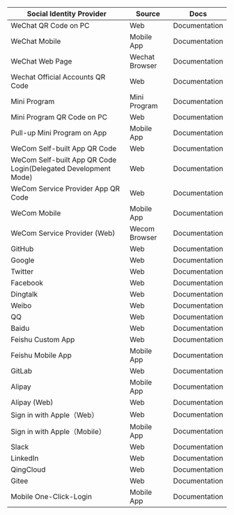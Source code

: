 | Social Identity Provider                                       | Source         | Docs                                                                                                                 |
| -------------------------------------------------------------- | -------------- | -------------------------------------------------------------------------------------------------------------------- |
| WeChat QR Code on PC                                           | Web            | <router-link to="/en/connections/wechat-pc/" target="_blank">Documentation</router-link>                             |
| WeChat Mobile                                                  | Mobile App     | <router-link to="/en/connections/wechat-mobile/" target="_blank">Documentation</router-link>                         |
| WeChat Web Page                                                | Wechat Browser | <router-link to="/en/connections/wechat-mp/" target="_blank">Documentation</router-link>                             |
| Wechat Official Accounts QR Code                               | Web            | <router-link to="/en/connections/wechatmp-qrcode/" target="_blank">Documentation</router-link>                       |
| Mini Program                                                   | Mini Program   | <router-link to="/en/connections/wechat-miniprogram/" target="_blank">Documentation</router-link>                    |
| Mini Program QR Code on PC                                     | Web            | <router-link to="/en/connections/wechat-miniprogram-qrconnect/" target="_blank">Documentation</router-link>          |
| Pull-up Mini Program on App                                    | Mobile App     | <router-link to="/en/connections/wechat-miniprogram-applaunch/" target="_blank">Documentation</router-link>          |
| WeCom Self-built App QR Code                                   | Web            | <router-link to="/en/connections/wechatwork-corp-qrconnect/" target="_blank">Documentation</router-link>             |
| WeCom Self-built App QR Code Login(Delegated Development Mode) | Web            | <router-link to="/en/connections/wechatwork-agency-qrconnect/" target="_blank">Documentation</router-link>           |
| WeCom Service Provider App QR Code                             | Web            | <router-link to="/en/connections/wechatwork-service-provider-qrconnect/" target="_blank">Documentation</router-link> |
| WeCom Mobile                                                   | Mobile App     | <router-link to="/en/connections/wechatwork-mobile/" target="_blank">Documentation</router-link>                     |
| WeCom Service Provider (Web)                                   | Wecom Browser  | <router-link to="/en/connections/wechatwork-service-provider-web/" target="_blank">Documentation</router-link>       |
| GitHub                                                         | Web            | <router-link to="/en/connections/github/" target="_blank">Documentation</router-link>                                |
| Google                                                         | Web            | <router-link to="/en/connections/google/" target="_blank">Documentation</router-link>                                |
| Twitter                                                        | Web            | <router-link to="/en/connections/twitter/" target="_blank">Documentation</router-link>                               |
| Facebook                                                       | Web            | <router-link to="/en/connections/facebook/" target="_blank">Documentation</router-link>                              |
| Dingtalk                                                       | Web            | <router-link to="/en/connections/dingtalk/" target="_blank">Documentation</router-link>                              |
| Weibo                                                          | Web            | <router-link to="/en/connections/weibo/" target="_blank">Documentation</router-link>                                 |
| QQ                                                             | Web            | <router-link to="/en/connections/qq/" target="_blank">Documentation</router-link>                                    |
| Baidu                                                          | Web            | <router-link to="/en/connections/baidu/" target="_blank">Documentation</router-link>                                 |
| Feishu Custom App                                              | Web            | <router-link to="/en/connections/lark-internal/" target="_blank">Documentation</router-link>                         |
| Feishu Mobile App                                              | Mobile App     | <router-link to="/en/connections/lark-internal-mobile/" target="_blank">Documentation</router-link>                  |
| GitLab                                                         | Web            | <router-link to="/en/connections/gitlab/" target="_blank">Documentation</router-link>                                |
| Alipay                                                         | Mobile App     | <router-link to="/en/connections/alipay/" target="_blank">Documentation</router-link>                                |
| Alipay (Web)                                                   | Web            | <router-link to="/en/connections/alipay-web/" target="_blank">Documentation</router-link>                            |
| Sign in with Apple（Web）                                      | Web            | <router-link to="/en/connections/apple-web/" target="_blank">Documentation</router-link>                             |
| Sign in with Apple（Mobile）                                   | Mobile App     | <router-link to="/en/connections/apple/" target="_blank">Documentation</router-link>                                 |
| Slack                                                          | Web            | <router-link to="/en/connections/slack/" target="_blank">Documentation</router-link>                                 |
| LinkedIn                                                       | Web            | <router-link to="/en/connections/linkedin/" target="_blank">Documentation</router-link>                              |
| QingCloud                                                      | Web            | <router-link to="/en/connections/qingcloud/" target="_blank">Documentation</router-link>                             |
| Gitee                                                          | Web            | <router-link to="/en/connections/gitee/" target="_blank">Documentation</router-link>                                 |
| Mobile One-Click-Login                                         | Mobile App     | <router-link to="/en/guides/oneauth/" target="_blank">Documentation</router-link>                                    |
